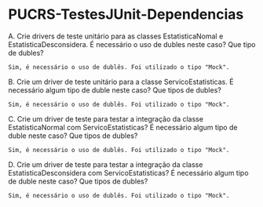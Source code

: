 # PUCRS-TestesJUnit-Dependencias

A. Crie drivers de teste unitário para as classes EstatisticaNomal e EstatisticaDesconsidera. É necessário o uso de dubles neste caso? Que tipo de dubles?

    Sim, é necessário o uso de dublês. Foi utilizado o tipo "Mock".

B. Crie um driver de teste unitário para a classe ServicoEstatisticas. É necessário algum tipo de duble neste caso? Que tipos de dubles?

    Sim, é necessário o uso de dublês. Foi utilizado o tipo "Mock".

C. Crie um driver de teste para testar a integração da classe EstatisticaNormal com ServicoEstatisticas? É necessário algum tipo de duble neste caso? Que tipos de dubles?

    Sim, é necessário o uso de dublês. Foi utilizado o tipo "Mock".

D. Crie um driver de teste para testar a integração da classe EstatisticaDesconsidera com ServicoEstatisticas? É necessário algum tipo de duble neste caso? Que tipos de dubles?

    Sim, é necessário o uso de dublês. Foi utilizado o tipo "Mock".